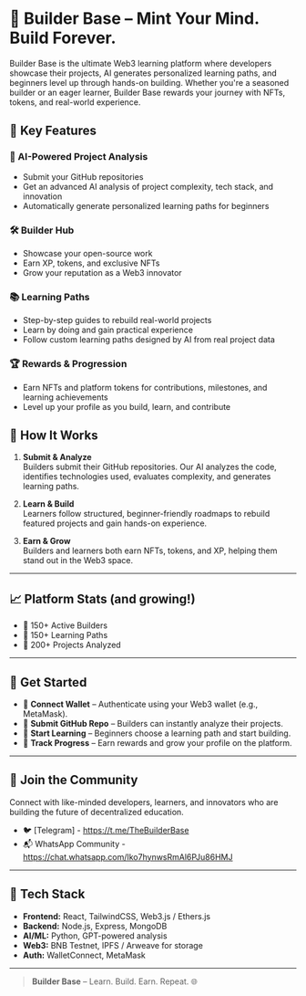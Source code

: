 # 🚀 Builder Base – Mint Your Mind. Build Forever.

Builder Base is the ultimate Web3 learning platform where developers showcase their projects, AI generates personalized learning paths, and beginners level up through hands-on building. Whether you're a seasoned builder or an eager learner, Builder Base rewards your journey with NFTs, tokens, and real-world experience.

## 🌟 Key Features

### 🧠 AI-Powered Project Analysis
- Submit your GitHub repositories
- Get an advanced AI analysis of project complexity, tech stack, and innovation
- Automatically generate personalized learning paths for beginners

### 🛠️ Builder Hub
- Showcase your open-source work
- Earn XP, tokens, and exclusive NFTs
- Grow your reputation as a Web3 innovator

### 📚 Learning Paths
- Step-by-step guides to rebuild real-world projects
- Learn by doing and gain practical experience
- Follow custom learning paths designed by AI from real project data

### 🏆 Rewards & Progression
- Earn NFTs and platform tokens for contributions, milestones, and learning achievements
- Level up your profile as you build, learn, and contribute

## 🔄 How It Works

1. **Submit & Analyze**  
   Builders submit their GitHub repositories. Our AI analyzes the code, identifies technologies used, evaluates complexity, and generates learning paths.

2. **Learn & Build**  
   Learners follow structured, beginner-friendly roadmaps to rebuild featured projects and gain hands-on experience.

3. **Earn & Grow**  
   Builders and learners both earn NFTs, tokens, and XP, helping them stand out in the Web3 space.

---

## 📈 Platform Stats (and growing!)
- 👷 150+ Active Builders  
- 📘 150+ Learning Paths  
- 🧱 200+ Projects Analyzed  

---

## 🧪 Get Started

- 🔗 **Connect Wallet** – Authenticate using your Web3 wallet (e.g., MetaMask).
- 📂 **Submit GitHub Repo** – Builders can instantly analyze their projects.
- 🧠 **Start Learning** – Beginners choose a learning path and start building.
- 🎯 **Track Progress** – Earn rewards and grow your profile on the platform.

---

## 📍 Join the Community

Connect with like-minded developers, learners, and innovators who are building the future of decentralized education.

- 🐦 [Telegram] -  https://t.me/TheBuilderBase
- 📬 WhatsApp Community - https://chat.whatsapp.com/Iko7hynwsRmAl6PJu86HMJ

---

## 🧩 Tech Stack

- **Frontend:** React, TailwindCSS, Web3.js / Ethers.js
- **Backend:** Node.js, Express, MongoDB
- **AI/ML:** Python, GPT-powered analysis
- **Web3:** BNB Testnet, IPFS / Arweave for storage
- **Auth:** WalletConnect, MetaMask

---

> **Builder Base** – Learn. Build. Earn. Repeat. 🌐

